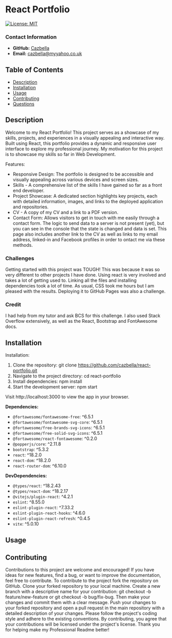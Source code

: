 
  # React Portfolio

[![License: MIT](https://img.shields.io/badge/License-MIT-yellow.svg)](https://opensource.org/licenses/MIT)

### Contact Information
- **GitHub:** [Cazbella](https://github.com/Cazbella)
- **Email:** cazbella@myyahoo.co.uk



## Table of Contents
- [Description](#description)
- [Installation](#installation)
- [Usage](#usage)
- [Contributing](#contributing)
- [Questions](#questions)


## Description
Welcome to my React Portfolio! This project serves as a showcase of my skills, projects, and experiences in a visually appealing and interactive way. Built using React, this portfolio provides a dynamic and responsive user interface to explore my professional journey. My motivation for this project is to showcase my skills so far in Web Development.

Features:
- Responsive Design: The portfolio is designed to be accessible and visually appealing across various devices and screen sizes.
- Skills - A comprehensive list of the skills I have gained so far as a front end developer.
- Project Showcase: A dedicated section highlights key projects, each with detailed information, images, and links to the deployed application and repositories.
- CV - A copy of my CV and a link to a PDF version.
- Contact Form: Allows visitors to get in touch with me easily through a contact form. The logic to send data to a server is not present (yet), but you can see in the console that the state is changed and data is set. This page also includes another link to the CV as well as links to my email address, linked-in and Facebook profiles in order to ontact me via these methods. 

### Challenges

Getting started with this project was TOUGH! This was because it was so very different to other projects I have done. Using react is very involved and takes a lot of getting used to. Linking all the files and installing dependencies took a lot of time. As usual, CSS took me hours but I am pleased with the results. Deploying it to GitHub Pages was also a challenge. 

### Credit

I had help from my tutor and ask BCS for this challenge. I also used Stack Overflow extensively, as well as the React, Bootstrap and FontAwesome docs. 

## Installation
Installation:
1. Clone the repository: git clone https://github.com/cazbella/react-portfolio.git
2. Navigate to the project directory: cd react-portfolio
3. Install dependencies: npm install
4. Start the development server: npm start

Visit http://localhost:3000 to view the app in your browser.

**Dependencies:**
- `@fortawesome/fontawesome-free`: ^6.5.1
- `@fortawesome/fontawesome-svg-core`: ^6.5.1
- `@fortawesome/free-brands-svg-icons`: ^6.5.1
- `@fortawesome/free-solid-svg-icons`: ^6.5.1
- `@fortawesome/react-fontawesome`: ^0.2.0
- `@popperjs/core`: ^2.11.8
- `bootstrap`: ^5.3.2
- `react`: ^18.2.0
- `react-dom`: ^18.2.0
- `react-router-dom`: ^6.10.0

**DevDependencies:**
- `@types/react`: ^18.2.43
- `@types/react-dom`: ^18.2.17
- `@vitejs/plugin-react`: ^4.2.1
- `eslint`: ^8.55.0
- `eslint-plugin-react`: ^7.33.2
- `eslint-plugin-react-hooks`: ^4.6.0
- `eslint-plugin-react-refresh`: ^0.4.5
- `vite`: ^5.0.10


## Usage




## Contributing
Contributions to this project are welcome and encouraged! If you have ideas for new features, find a bug, or want to improve the documentation, feel free to contribute. To contribute to the project fork the repository on GitHub. Clone your forked repository to your local machine. Create a new branch with a descriptive name for your contribution: git checkout -b feature/new-feature or git checkout -b bug/fix-bug. Then make your changes and commit them with a clear message. Push your changes to your forked repository and open a pull request in the main repository with a detailed description of your changes. Please follow the project's coding style and adhere to the existing conventions. By contributing, you agree that your contributions will be licensed under the project's license. Thank you for helping make my Professional Readme better!
